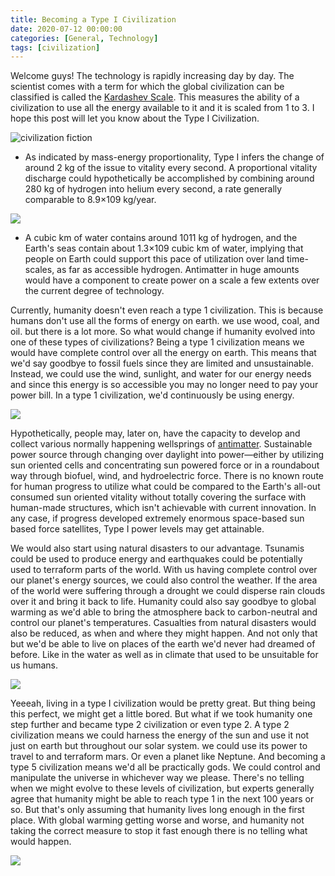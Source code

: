 ```yaml
---
title: Becoming a Type I Civilization 
date: 2020-07-12 00:00:00 
categories: [General, Technology]
tags: [civilization]
---
```


Welcome guys! The technology is rapidly increasing day by day. The scientist comes with a term for which the global civilization can be classified is called the [Kardashev Scale](https://www.blogger.com/u/1/blog/post/edit/1940897862948744641/4854779289886346916#). This measures the ability of a civilization to use all the energy available to it and it is scaled from 1 to 3. I hope this post will let you know about the Type I Civilization.

![civilization fiction](https://i.pinimg.com/originals/da/e6/ed/dae6edf579d7b9a84186e1fc4042e545.jpg)

-   As indicated by mass-energy proportionality, Type I infers the change of around 2 kg of the issue to vitality every second. A proportional vitality discharge could hypothetically be accomplished by combining around 280 kg of hydrogen into helium every second, a rate generally comparable to 8.9×109 kg/year.

![](https://1.bp.blogspot.com/-l0E9XlBGw8o/Xwm3AyQ6jqI/AAAAAAAABO0/-yA7wOdj9eg2i3ShW76oUvqyrzs2T5wzgCLcBGAsYHQ/s0/11535228_200x130.gif)

-   A cubic km of water contains around 1011 kg of hydrogen, and the Earth's seas contain about 1.3×109 cubic km of water, implying that people on Earth could support this pace of utilization over land time-scales, as far as accessible hydrogen. Antimatter in huge amounts would have a component to create power on a scale a few extents over the current degree of technology.

Currently, humanity doesn't even reach a type 1 civilization. This is because humans don't use all the forms of energy on earth. we use wood, coal, and oil. but there is a lot more. So what would change if humanity evolved into one of these types of civilizations? Being a type 1 civilization means we would have complete control over all the energy on earth. This means that we'd say goodbye to fossil fuels since they are limited and unsustainable. Instead, we could use the wind, sunlight, and water for our energy needs and since this energy is so accessible you may no longer need to pay your power bill. In a type 1 civilization, we'd continuously be using energy.

![](https://1.bp.blogspot.com/-l6m3hYw5NnI/Xwr11q_VI-I/AAAAAAAABRs/jf8WeM_IzG0s991FVFppA5ATmpS1sbABACLcBGAsYHQ/w625-h416/nasa-NuE8Nu3otjo-unsplash.jpg)

Hypothetically, people may, later on, have the capacity to develop and collect various normally happening wellsprings of  [antimatter](https://www.blogger.com/u/1/blog/post/edit/1940897862948744641/4854779289886346916#). Sustainable power source through changing over daylight into power—either by utilizing sun oriented cells and concentrating sun powered force or in a roundabout way through biofuel, wind, and hydroelectric force. There is no known route for human progress to utilize what could be compared to the Earth's all-out consumed sun oriented vitality without totally covering the surface with human-made structures, which isn't achievable with current innovation. In any case, if progress developed extremely enormous space-based sun based force satellites, Type I power levels may get attainable.

We would also start using natural disasters to our advantage. Tsunamis could be used to produce energy and earthquakes could be potentially used to terraform parts of the world. With us having complete control over our planet's energy sources, we could also control the weather. If the area of the world were suffering through a drought we could disperse rain clouds over it and bring it back to life. Humanity could also say goodbye to global warming as we'd able to bring the atmosphere back to carbon-neutral and control our planet's temperatures. Casualties from natural disasters would also be reduced, as when and where they might happen. And not only that but we'd be able to live on places of the earth we'd never had dreamed of before. Like in the water as well as in climate that used to be unsuitable for us humans.

![](https://1.bp.blogspot.com/-BO5zgM3_PH0/XwnXrmMKArI/AAAAAAAABPM/WPc68XxwGCoIhkTyRYsCth9a8TxmIbSGgCLcBGAsYHQ/w625-h351/ezgif.com-video-to-gif.gif)

Yeeeah, living in a type I civilization would be pretty great. But thing being this perfect, we might get a little bored. But what if we took humanity one step further and became type 2 civilization or even type 2. A type 2 civilization means we could harness the energy of the sun and use it not just on earth but throughout our solar system. we could use its power to travel to and terraform mars. Or even a planet like Neptune. And becoming a type 5 civilization means we'd all be practically gods. We could control and manipulate the universe in whichever way we please. There's no telling when we might evolve to these levels of civilization, but experts generally agree that humanity might be able to reach type 1 in the next 100 years or so. But that's only assuming that humanity lives long enough in the first place. With global warming getting worse and worse, and humanity not taking the correct measure to stop it fast enough there is no telling what would happen.

![](https://1.bp.blogspot.com/-221s_y_A8CM/XwrznSYF75I/AAAAAAAABRU/dsQUpRIMtKkrCWy7_9CbeL4kHTapp_higCLcBGAsYHQ/w781-h439/Hnet-image%2B%25281%2529.gif)
